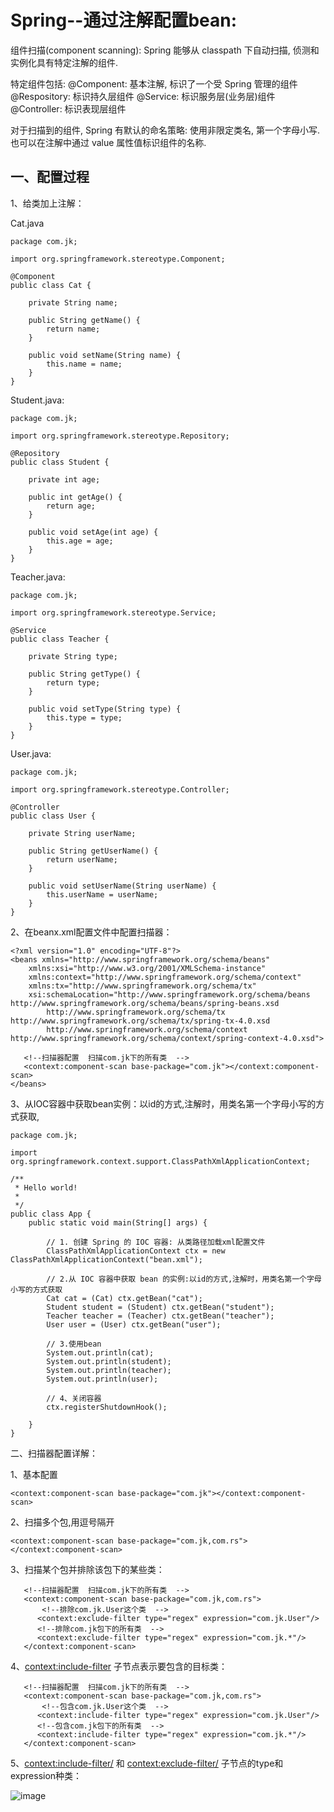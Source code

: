 Spring--通过注解配置bean:
===

组件扫描(component scanning):  Spring 能够从 classpath 下自动扫描, 侦测和实例化具有特定注解的组件. 

特定组件包括:
@Component: 基本注解, 标识了一个受 Spring 管理的组件
@Respository: 标识持久层组件
@Service: 标识服务层(业务层)组件
@Controller: 标识表现层组件

对于扫描到的组件, Spring 有默认的命名策略: 使用非限定类名, 第一个字母小写. 也可以在注解中通过 value 属性值标识组件的名称.

一、配置过程
--------

1、给类加上注解：

Cat.java
```
package com.jk;

import org.springframework.stereotype.Component;

@Component
public class Cat {

	private String name;

	public String getName() {
		return name;
	}

	public void setName(String name) {
		this.name = name;
	}
}

```

Student.java:

```
package com.jk;

import org.springframework.stereotype.Repository;

@Repository
public class Student {

	private int age;

	public int getAge() {
		return age;
	}

	public void setAge(int age) {
		this.age = age;
	}
}

```

Teacher.java:
```
package com.jk;

import org.springframework.stereotype.Service;

@Service
public class Teacher {

	private String type;

	public String getType() {
		return type;
	}

	public void setType(String type) {
		this.type = type;
	}
}
```

User.java:
```
package com.jk;

import org.springframework.stereotype.Controller;

@Controller
public class User {

	private String userName;

	public String getUserName() {
		return userName;
	}

	public void setUserName(String userName) {
		this.userName = userName;
	}
}
```

2、在beanx.xml配置文件中配置扫描器：

```
<?xml version="1.0" encoding="UTF-8"?>
<beans xmlns="http://www.springframework.org/schema/beans"
	xmlns:xsi="http://www.w3.org/2001/XMLSchema-instance"
	xmlns:context="http://www.springframework.org/schema/context"
	xmlns:tx="http://www.springframework.org/schema/tx"
	xsi:schemaLocation="http://www.springframework.org/schema/beans http://www.springframework.org/schema/beans/spring-beans.xsd
		http://www.springframework.org/schema/tx http://www.springframework.org/schema/tx/spring-tx-4.0.xsd
		http://www.springframework.org/schema/context http://www.springframework.org/schema/context/spring-context-4.0.xsd">
		
   <!--扫描器配置  扫描com.jk下的所有类  -->
   <context:component-scan base-package="com.jk"></context:component-scan>
</beans>
```

3、从IOC容器中获取bean实例：以id的方式,注解时，用类名第一个字母小写的方式获取,

```
package com.jk;

import org.springframework.context.support.ClassPathXmlApplicationContext;

/**
 * Hello world!
 *
 */
public class App {
	public static void main(String[] args) {

		// 1. 创建 Spring 的 IOC 容器: 从类路径加载xml配置文件
		ClassPathXmlApplicationContext ctx = new ClassPathXmlApplicationContext("bean.xml");

		// 2.从 IOC 容器中获取 bean 的实例:以id的方式,注解时，用类名第一个字母小写的方式获取
		Cat cat = (Cat) ctx.getBean("cat");
		Student student = (Student) ctx.getBean("student");
		Teacher teacher = (Teacher) ctx.getBean("teacher");
		User user = (User) ctx.getBean("user");
		
		// 3.使用bean
		System.out.println(cat);
		System.out.println(student);
		System.out.println(teacher);
		System.out.println(user);

		// 4、关闭容器
		ctx.registerShutdownHook();

	}
}
```

二、扫描器配置详解：

1、基本配置
```
<context:component-scan base-package="com.jk"></context:component-scan>
```

2、扫描多个包,用逗号隔开
```
<context:component-scan base-package="com.jk,com.rs"></context:component-scan>
```

3、扫描某个包并排除该包下的某些类：
```
   <!--扫描器配置  扫描com.jk下的所有类  -->
   <context:component-scan base-package="com.jk,com.rs">
       <!--排除com.jk.User这个类  -->
	  <context:exclude-filter type="regex" expression="com.jk.User"/> 
	  <!--排除com.jk包下的所有类  -->
	  <context:exclude-filter type="regex" expression="com.jk.*"/> 
   </context:component-scan>
```

4、<context:include-filter> 子节点表示要包含的目标类：
```
   <!--扫描器配置  扫描com.jk下的所有类  -->
   <context:component-scan base-package="com.jk,com.rs">
       <!--包含com.jk.User这个类  -->
	  <context:include-filter type="regex" expression="com.jk.User"/> 
	  <!--包含com.jk包下的所有类  -->
	  <context:include-filter type="regex" expression="com.jk.*"/> 
   </context:component-scan>
```

5、<context:include-filter/> 和 <context:exclude-filter/> 子节点的type和expression种类：

![image](https://github.com/jiekekeji/MStudySpring4/blob/master/demo009/prevew/demo009-1.gif)
